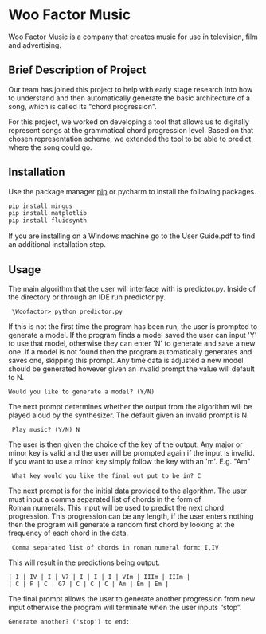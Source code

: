 # Woo Factor Music 

Woo Factor Music is a company that creates music for use in television, film and advertising.

## Brief Description of Project 
 Our team has joined this project to help with early stage research into how to understand and then automatically generate the basic architecture of a song, which is called its "chord progression".

For this project, we worked on developing a tool that allows us to digitally represent songs at the grammatical chord progression level. Based on that chosen representation scheme, we extended the tool to be able to predict where the song could go.
## Installation
Use the package manager [pip](https://pip.pypa.io/en/stable/) or pycharm to install the following packages.

```bash
pip install mingus
pip install matplotlib
pip install fluidsynth
```

If you are installing on a Windows machine go to the User Guide.pdf to find an additional installation step.

## Usage

The main algorithm that the user will interface with is predictor.py. Inside of the directory or through an IDE run predictor.py. 
```
 \Woofactor> python predictor.py
 ```
If this is not the first time the program has been run, the user is prompted to generate a model. If the program finds a model saved the user can input 'Y' to use that model, otherwise they can enter 'N' to generate and save a new one. If a model is not found then the program automatically generates and saves one, skipping this prompt. Any time data is adjusted a new model should be generated however given an invalid prompt the value will default to N.
```
Would you like to generate a model? (Y/N)
```
The next prompt determines whether the output from the algorithm will be played aloud by the synthesizer. The default given an invalid prompt is N.
``` 
 Play music? (Y/N) N
 ```
The user is then given the choice of the key of the output. Any major or minor key is valid and the user will be prompted again if the input is invalid. If you want to use a minor key simply follow the key with an 'm'. E.g. "Am"
```
 What key would you like the final out put to be in? C
```
The next prompt is for the initial data provided to the algorithm. The user must input a comma separated list of chords in the form of Roman numerals. This input will be used to predict the next chord progression. This progression can be any length, if the user enters nothing then the program will generate a random first chord by looking at the frequency of each chord in the data.
```
 Comma separated list of chords in roman numeral form: I,IV
 ```
 This will result in the predictions being output.
 ```
| I | IV | I | V7 | I | I | I | VIm | IIIm | IIIm | 
| C | F | C | G7 | C | C | C | Am | Em | Em | 
 ```
 The final prompt allows the user to generate another progression from new input otherwise the program will terminate when the user inputs “stop”.
 ```
 Generate another? ('stop') to end:
 ```

